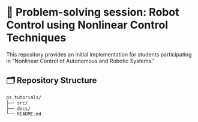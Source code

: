 # 🤖 Problem-solving session: Robot Control using Nonlinear Control Techniques

This repository provides an initial implementation for students participating in "Nonlinear Control of Autonomous and Robotic Systems."

## 🗂️ Repository Structure

```bash
ps_tutorials/
├── src/ 
├── docs/
└── README.md
```
